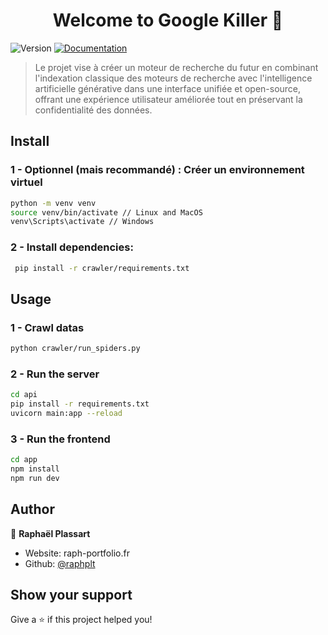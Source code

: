 <h1 align="center">Welcome to Google Killer 👋</h1>
<p>
  <img alt="Version" src="https://img.shields.io/badge/version-1.0.0-blue.svg?cacheSeconds=2592000" />
  <a href="/" target="_blank">
    <img alt="Documentation" src="https://img.shields.io/badge/documentation-yes-brightgreen.svg" />
  </a>
</p>

> Le projet vise à créer un moteur de recherche du futur en combinant l'indexation classique des moteurs de recherche avec l'intelligence artificielle générative dans une interface unifiée et open-source, offrant une expérience utilisateur améliorée tout en préservant la confidentialité des données.

## Install

### 1 - Optionnel (mais recommandé) : Créer un environnement virtuel

```sh
python -m venv venv
source venv/bin/activate // Linux and MacOS
venv\Scripts\activate // Windows
```

### 2 - Install dependencies:

```sh
 pip install -r crawler/requirements.txt
```


## Usage

### 1 - Crawl datas
  
  ```sh
  python crawler/run_spiders.py
  ```

  ### 2 - Run the server

  ```sh
  cd api
  pip install -r requirements.txt
  uvicorn main:app --reload
  ```

  ### 3 - Run the frontend

  ```sh
  cd app
  npm install
  npm run dev
  ```

## Author

👤 **Raphaël Plassart**

* Website: raph-portfolio.fr
* Github: [@raphplt](https://github.com/raphplt)

## Show your support

Give a ⭐️ if this project helped you!
